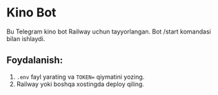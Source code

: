 # Kino Bot
Bu Telegram kino bot Railway uchun tayyorlangan. Bot /start komandasi bilan ishlaydi.

## Foydalanish:
1. `.env` fayl yarating va `TOKEN=` qiymatini yozing.
2. Railway yoki boshqa xostingda deploy qiling.
